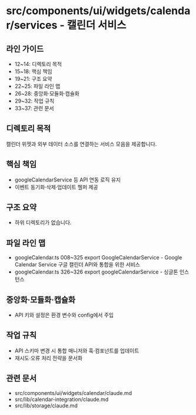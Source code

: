 # src/components/ui/widgets/calendar/services - 캘린더 서비스

## 라인 가이드
- 12~14: 디렉토리 목적
- 15~18: 핵심 책임
- 19~21: 구조 요약
- 22~25: 파일 라인 맵
- 26~28: 중앙화·모듈화·캡슐화
- 29~32: 작업 규칙
- 33~37: 관련 문서

## 디렉토리 목적
캘린더 위젯과 외부 데이터 소스를 연결하는 서비스 모음을 제공합니다.

## 핵심 책임
- googleCalendarService 등 API 연동 로직 유지
- 이벤트 동기화·삭제·업데이트 헬퍼 제공

## 구조 요약
- 하위 디렉토리가 없습니다.

## 파일 라인 맵
- googleCalendar.ts 008~325 export GoogleCalendarService - Google Calendar Service 구글 캘린더 API와 통합을 위한 서비스
- googleCalendar.ts 326~326 export googleCalendarService - 싱글톤 인스턴스

## 중앙화·모듈화·캡슐화
- API 키와 설정은 환경 변수와 config에서 주입

## 작업 규칙
- API 스키마 변경 시 통합 매니저와 훅·컴포넌트를 업데이트
- 재시도·오류 처리 전략을 문서화

## 관련 문서
- src/components/ui/widgets/calendar/claude.md
- src/lib/calendar-integration/claude.md
- src/lib/storage/claude.md
